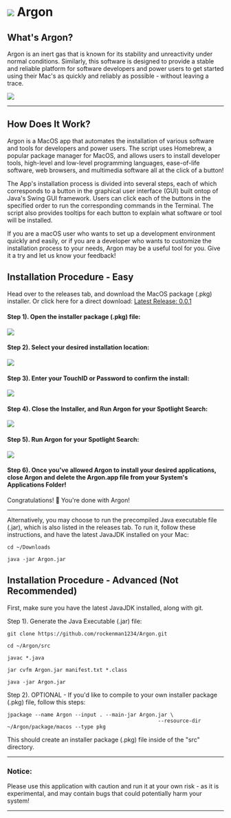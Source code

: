![](https://github.com/rockenman1234/Argon/blob/main/argon.iconset/icon_128x128.png?raw=true) Argon
==========


## What's Argon?
Argon is an inert gas that is known for its stability and unreactivity under normal conditions. Similarly, this software is designed to provide a stable and reliable platform for software developers and power users to get started using their Mac's as quickly and reliably as possible - without leaving a trace. 

![](https://github.com/rockenman1234/Argon/blob/main/Screenshots/main1.png?raw=true)
***

## How Does It Work?
Argon is a MacOS app that automates the installation of various software and tools for developers and power users. The script uses Homebrew, a popular package manager for MacOS, and allows users to install developer tools, high-level and low-level programming languages, ease-of-life software, web browsers, and multimedia software all at the click of a button!

The App's installation process is divided into several steps, each of which corresponds to a button in the graphical user interface (GUI) built ontop of Java's Swing GUI framework. Users can click each of the buttons in the specified order to run the corresponding commands in the Terminal. The script also provides tooltips for each button to explain what software or tool will be installed.

If you are a macOS user who wants to set up a development environment quickly and easily, or if you are a developer who wants to customize the installation process to your needs, Argon may be a useful tool for you. Give it a try and let us know your feedback!

## Installation Procedure - Easy
Head over to the releases tab, and download the MacOS package (.pkg) installer. Or click here for a direct download: 
<a href="https://www.example.com" title="Download Argon">Latest Release: 0.0.1</a>

#### Step 1). Open the installer package (.pkg) file:
![](https://raw.githubusercontent.com/rockenman1234/Argon/main/Screenshots/install1.png)

#### Step 2). Select your desired installation location:
![](https://raw.githubusercontent.com/rockenman1234/Argon/main/Screenshots/install2.png)

#### Step 3). Enter your TouchID or Password to confirm the install:
![](https://raw.githubusercontent.com/rockenman1234/Argon/main/Screenshots/install3.png)

#### Step 4). Close the Installer, and Run Argon for your Spotlight Search:
![](https://raw.githubusercontent.com/rockenman1234/Argon/main/Screenshots/install4.png)

#### Step 5). Run Argon for your Spotlight Search:
![](https://github.com/rockenman1234/Argon/blob/main/Screenshots/main1.png?raw=true)

#### Step 6). Once you've allowed Argon to install your desired applications, close Argon and delete the Argon.app file from your System's Applications Folder! 

Congratulations! 🎉 
You're done with Argon!

*** 
Alternatively, you may choose to run the precompiled Java executable file (.jar), which is also listed in the releases tab. To run it, follow these instructions, and have the latest JavaJDK installed on your Mac:

```
cd ~/Downloads

java -jar Argon.jar
```


## Installation Procedure - Advanced (Not Recommended)

First, make sure you have the latest JavaJDK installed, along with git.

Step 1). Generate the Java Executable (.jar) file:
```
git clone https://github.com/rockenman1234/Argon.git

cd ~/Argon/src

javac *.java

jar cvfm Argon.jar manifest.txt *.class

java -jar Argon.jar
```

Step 2). OPTIONAL - If you'd like to compile to your own installer package (.pkg) file, follow this steps:
```
jpackage --name Argon --input . --main-jar Argon.jar \
                                                 --resource-dir ~/Argon/package/macos --type pkg
```
 This should create an installer package (.pkg) file inside of the "src" directory. 
 
 ***

### Notice:
Please use this application with caution and run it at your own risk - as it is experimental, and may contain bugs that could potentially harm your system!
***
